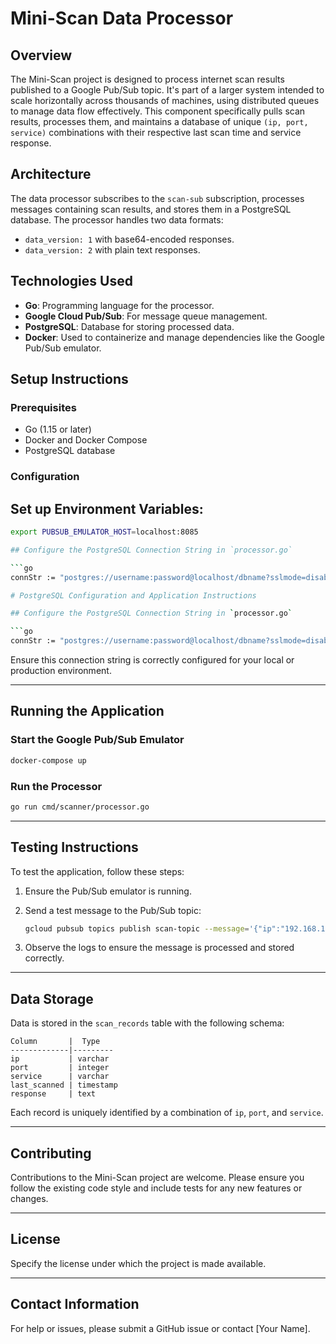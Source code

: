 # Mini-Scan Data Processor

## Overview
The Mini-Scan project is designed to process internet scan results published to a Google Pub/Sub topic. It's part of a larger system intended to scale horizontally across thousands of machines, using distributed queues to manage data flow effectively. This component specifically pulls scan results, processes them, and maintains a database of unique `(ip, port, service)` combinations with their respective last scan time and service response.

## Architecture
The data processor subscribes to the `scan-sub` subscription, processes messages containing scan results, and stores them in a PostgreSQL database. The processor handles two data formats:
- `data_version: 1` with base64-encoded responses.
- `data_version: 2` with plain text responses.

## Technologies Used
- **Go**: Programming language for the processor.
- **Google Cloud Pub/Sub**: For message queue management.
- **PostgreSQL**: Database for storing processed data.
- **Docker**: Used to containerize and manage dependencies like the Google Pub/Sub emulator.

## Setup Instructions

### Prerequisites
- Go (1.15 or later)
- Docker and Docker Compose
- PostgreSQL database

### Configuration

## Set up Environment Variables:

```bash
export PUBSUB_EMULATOR_HOST=localhost:8085

## Configure the PostgreSQL Connection String in `processor.go`

```go
connStr := "postgres://username:password@localhost/dbname?sslmode=disable"

# PostgreSQL Configuration and Application Instructions

## Configure the PostgreSQL Connection String in `processor.go`

```go
connStr := "postgres://username:password@localhost/dbname?sslmode=disable"
```

Ensure this connection string is correctly configured for your local or production environment.

---

## Running the Application

### Start the Google Pub/Sub Emulator

```bash
docker-compose up
```

### Run the Processor

```bash
go run cmd/scanner/processor.go
```

---

## Testing Instructions

To test the application, follow these steps:

1. Ensure the Pub/Sub emulator is running.
2. Send a test message to the Pub/Sub topic:

    ```bash
    gcloud pubsub topics publish scan-topic --message='{"ip":"192.168.1.1","port":80,"service":"HTTP","timestamp":1609459200,"data_version":2,"data":{"response_str":"hello world"}}'
    ```

3. Observe the logs to ensure the message is processed and stored correctly.

---

## Data Storage

Data is stored in the `scan_records` table with the following schema:

```plaintext
Column       |  Type
-------------|---------
ip           | varchar
port         | integer
service      | varchar
last_scanned | timestamp
response     | text
```

Each record is uniquely identified by a combination of `ip`, `port`, and `service`.

---

## Contributing

Contributions to the Mini-Scan project are welcome. Please ensure you follow the existing code style and include tests for any new features or changes.

---

## License

Specify the license under which the project is made available.

---

## Contact Information

For help or issues, please submit a GitHub issue or contact [Your Name].

